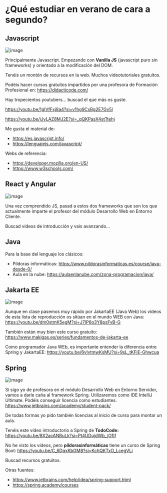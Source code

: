 # ¿Qué estudiar en verano de cara a segundo?

## Javascript

![image](https://github.com/user-attachments/assets/02056ea6-1df3-405a-9777-f5ad00aafe62)

Principalmente Javascript. Empezando con **Vanilla JS** (javascript puro sin frameworks) y orientado a la modificación del DOM.

Tenéis un montón de recursos en la web. Muchos videotutoriales gratuítos.

Podéis hacer cursos gratuitos impartidos por una profesora de Formación Profesional en: https://didacticode.com/

Hay tropecientos youtubers... buscad el que más os guste.

https://youtu.be/1glVfFxj8a4?si=v1hg9CxBg2E7Gv5l

https://youtu.be/iJvLAZ8MJ2E?si=_qQKPasX4stTtehj

Me gusta el material de: 
- https://es.javascript.info/
- https://lenguajejs.com/javascript/

Webs de referencia:
- https://developer.mozilla.org/en-US/
- https://www.w3schools.com/


## React y Angular

![image](https://github.com/user-attachments/assets/f1bf85b7-c0df-4308-bd0f-407707e3a925)

Una vez comprendido JS, pasad a estos dos frameworks que son los que actualmente imparte el profesor del módulo Desarrollo Web en Entorno Cliente.

Buscad vídeos de introducción y vais avanzando...

## Java

Para la base del lenguaje los clásicos:

- Píldoras informáticas: https://www.pildorasinformaticas.es/course/java-desde-0/
- Aula en la nube: https://aulaenlanube.com/zona-programacion/java/

## Jakarta EE

![image](https://github.com/user-attachments/assets/b857ae79-0143-40f0-ba45-d47c15a9215f)

Aunque en clase pasemos muy rápido por JakartaEE (Java Web) los vídeos de esta lista de reproducción os sitúan en el mundo WEB con Java: https://youtu.be/dm0stmK5egM?si=J7IP6o3Y8psFvB-G

También están muy bien este curso gratuíto: https://www.makigas.es/series/fundamentos-de-jakarta-ee

Como programador Java WEb, es importante entender la diferencia entre Spring y JakartaEE: https://youtu.be/6vlvtmwKsMU?si=9sL_tKFiE-Ghwcua

## Spring

![image](https://github.com/user-attachments/assets/a523bc3b-edf8-4f2f-9431-9ac98aa01d84)

Si sigo yo de profesora en el módulo Desarrollo Web en Entorno Servidor, vamos a darle caña al framework Spring. Utilizaremos como IDE IntelliJ Ultimate. Podéis conseguir licencia como estudiantes. https://www.jetbrains.com/academy/student-pack/

De todas formas yo pido también licencias al inicio de curso para montar un aula.

Tenéis este vídeo introductorio a Spring de **TodoCode:** https://youtu.be/8X2acANBuLk?si=Pt4UDujdWb_jO1If

No he visto los vídeos, pero **píldorasinformáticas** tiene un curso de Spring Boot: https://youtu.be/C_6DqxKbGM8?si=KchQKTxO_LcegVLi

Buscad recursos gratuítos.

Otras fuentes:
- https://www.jetbrains.com/help/idea/spring-support.html
- https://spring.academy/courses



